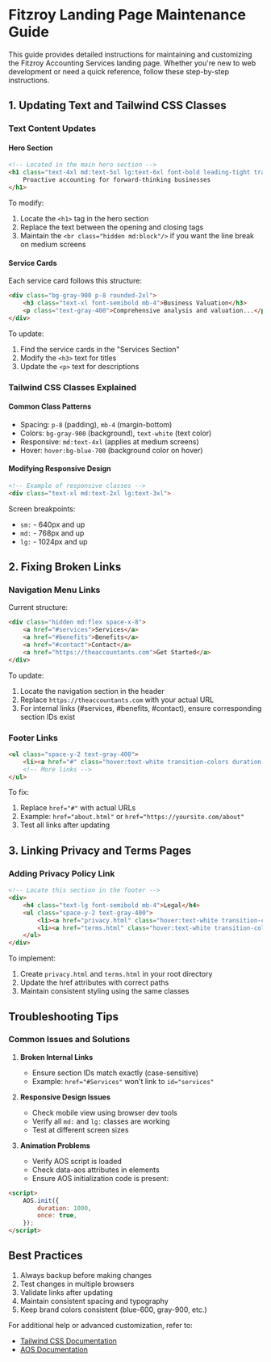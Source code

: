 # Fitzroy Landing Page Maintenance Guide

This guide provides detailed instructions for maintaining and customizing the Fitzroy Accounting Services landing page. Whether you're new to web development or need a quick reference, follow these step-by-step instructions.

## 1. Updating Text and Tailwind CSS Classes

### Text Content Updates

#### Hero Section
```html
<!-- Located in the main hero section -->
<h1 class="text-4xl md:text-5xl lg:text-6xl font-bold leading-tight tracking-tight mb-8">
    Proactive accounting for forward-thinking businesses
</h1>
```
To modify:
1. Locate the `<h1>` tag in the hero section
2. Replace the text between the opening and closing tags
3. Maintain the `<br class="hidden md:block"/>` if you want the line break on medium screens

#### Service Cards
Each service card follows this structure:
```html
<div class="bg-gray-900 p-8 rounded-2xl">
    <h3 class="text-xl font-semibold mb-4">Business Valuation</h3>
    <p class="text-gray-400">Comprehensive analysis and valuation...</p>
</div>
```
To update:
1. Find the service cards in the "Services Section"
2. Modify the `<h3>` text for titles
3. Update the `<p>` text for descriptions

### Tailwind CSS Classes Explained

#### Common Class Patterns
- Spacing: `p-8` (padding), `mb-4` (margin-bottom)
- Colors: `bg-gray-900` (background), `text-white` (text color)
- Responsive: `md:text-4xl` (applies at medium screens)
- Hover: `hover:bg-blue-700` (background color on hover)

#### Modifying Responsive Design
```html
<!-- Example of responsive classes -->
<div class="text-xl md:text-2xl lg:text-3xl">
```
Screen breakpoints:
- `sm:` - 640px and up
- `md:` - 768px and up
- `lg:` - 1024px and up

## 2. Fixing Broken Links

### Navigation Menu Links
Current structure:
```html
<div class="hidden md:flex space-x-8">
    <a href="#services">Services</a>
    <a href="#benefits">Benefits</a>
    <a href="#contact">Contact</a>
    <a href="https://theaccountants.com">Get Started</a>
</div>
```

To update:
1. Locate the navigation section in the header
2. Replace `https://theaccountants.com` with your actual URL
3. For internal links (#services, #benefits, #contact), ensure corresponding section IDs exist

### Footer Links
```html
<ul class="space-y-2 text-gray-400">
    <li><a href="#" class="hover:text-white transition-colors duration-300">About Us</a></li>
    <!-- More links -->
</ul>
```

To fix:
1. Replace `href="#"` with actual URLs
2. Example: `href="about.html"` or `href="https://yoursite.com/about"`
3. Test all links after updating

## 3. Linking Privacy and Terms Pages

### Adding Privacy Policy Link
```html
<!-- Locate this section in the footer -->
<div>
    <h4 class="text-lg font-semibold mb-4">Legal</h4>
    <ul class="space-y-2 text-gray-400">
        <li><a href="privacy.html" class="hover:text-white transition-colors duration-300">Privacy Policy</a></li>
        <li><a href="terms.html" class="hover:text-white transition-colors duration-300">Terms of Service</a></li>
    </ul>
</div>
```

To implement:
1. Create `privacy.html` and `terms.html` in your root directory
2. Update the href attributes with correct paths
3. Maintain consistent styling using the same classes

## Troubleshooting Tips

### Common Issues and Solutions

1. **Broken Internal Links**
   - Ensure section IDs match exactly (case-sensitive)
   - Example: `href="#Services"` won't link to `id="services"`

2. **Responsive Design Issues**
   - Check mobile view using browser dev tools
   - Verify all `md:` and `lg:` classes are working
   - Test at different screen sizes

3. **Animation Problems**
   - Verify AOS script is loaded
   - Check data-aos attributes in elements
   - Ensure AOS initialization code is present:
```html
<script>
    AOS.init({
        duration: 1000,
        once: true,
    });
</script>
```

## Best Practices

1. Always backup before making changes
2. Test changes in multiple browsers
3. Validate links after updating
4. Maintain consistent spacing and typography
5. Keep brand colors consistent (blue-600, gray-900, etc.)

For additional help or advanced customization, refer to:
- [Tailwind CSS Documentation](https://tailwindcss.com/docs)
- [AOS Documentation](https://michalsnik.github.io/aos/)